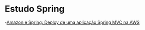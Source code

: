 # Estudo Spring

-[Amazon e Spring: Deploy de uma aplicação Spring MVC na AWS](https://cursos.alura.com.br/course/spring-amazon)